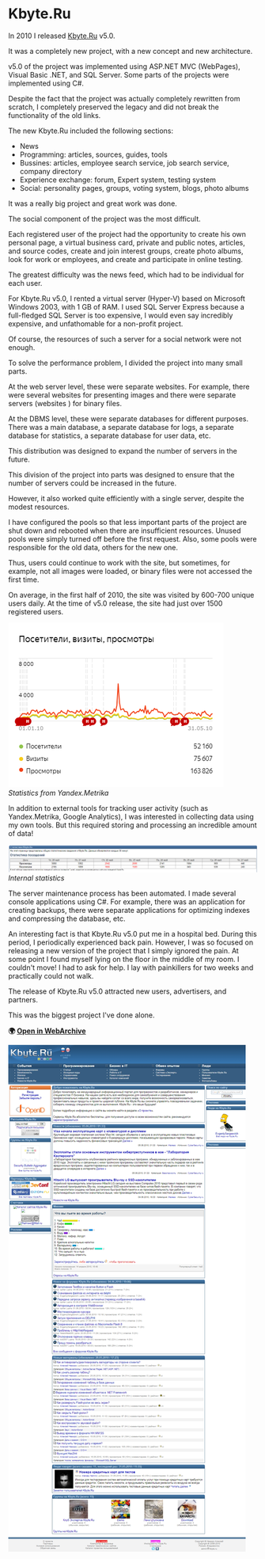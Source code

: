 # Kbyte.Ru

In 2010 I released [Kbyte.Ru](../../2006/assets/kbyte.md) v5.0.

It was a completely new project, with a new concept and new architecture.

v5.0 of the project was implemented using ASP.NET MVC (WebPages), Visual Basic .NET, and SQL Server.
Some parts of the projects were implemented using C#.

Despite the fact that the project was actually completely rewritten from scratch, I completely preserved the legacy and did not break the functionality of the old links.

The new Kbyte.Ru included the following sections:

* News
* Programming: articles, sources, guides, tools
* Bussines: articles, employee search service, job search service, company directory
* Experience exchange: forum, Expert system, testing system
* Social: personality pages, groups, voting system, blogs, photo albums

It was a really big project and great work was done.

The social component of the project was the most difficult.

Each registered user of the project had the opportunity to create his own personal page, a virtual business card, private and public notes, articles, and source codes, create and join interest groups, create photo albums, look for work or employees, and create and participate in online testing.

The greatest difficulty was the news feed, which had to be individual for each user.

For Kbyte.Ru v5.0, I rented a virtual server (Hyper-V) based on Microsoft Windows 2003, with 1 GB of RAM.
I used SQL Server Express because a full-fledged SQL Server is too expensive, I would even say incredibly expensive, and unfathomable for a non-profit project.

Of course, the resources of such a server for a social network were not enough.

To solve the performance problem, I divided the project into many small parts.

At the web server level, these were separate websites. For example, there were several websites for presenting images and there were separate servers (websites ) for binary files.

At the DBMS level, these were separate databases for different purposes. There was a main database, a separate database for logs, a separate database for statistics, a separate database for user data, etc.

This distribution was designed to expand the number of servers in the future.

This division of the project into parts was designed to ensure that the number of servers could be increased in the future.

However, it also worked quite efficiently with a single server, despite the modest resources.

I have configured the pools so that less important parts of the project are shut down and rebooted when there are insufficient resources.
Unused pools were simply turned off before the first request. Also, some pools were responsible for the old data, others for the new one.

Thus, users could continue to work with the site, but sometimes, for example, not all images were loaded, or binary files were not accessed the first time.

On average, in the first half of 2010, the site was visited by 600-700 unique users daily.
At the time of v5.0 release, the site had just over 1500 registered users.

![Statistics from Yandex.Metrika](kbyte_metrika.png)  
*Statistics from Yandex.Metrika*

In addition to external tools for tracking user activity (such as Yandex.Metrika, Google Analytics), I was interested in collecting data using my own tools.
But this required storing and processing an incredible amount of data!

![Internal statistics](kbyte_internal.png)  
*Internal statistics*

The server maintenance process has been automated. I made several console applications using C#.
For example, there was an application for creating backups, there were separate applications for optimizing indexes and compressing the database, etc.

An interesting fact is that Kbyte.Ru v5.0 put me in a hospital bed.
During this period, I periodically experienced back pain.
However, I was so focused on releasing a new version of the project that I simply ignored the pain.
At some point I found myself lying on the floor in the middle of my room. I couldn't move!
I had to ask for help. I lay with painkillers for two weeks and practically could not walk.

The release of Kbyte.Ru v5.0 attracted new users, advertisers, and partners.

This was the biggest project I've done alone.

**:earth_africa: [Open in WebArchive](http://web.archive.org/web/20100606015006/http://kbyte.ru/ru)**

![Kbyte.Ru v5.0](kbyte.png)
